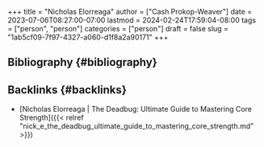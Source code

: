 +++
title = "Nicholas Elorreaga"
author = ["Cash Prokop-Weaver"]
date = 2023-07-06T08:27:00-07:00
lastmod = 2024-02-24T17:59:04-08:00
tags = ["person", "person"]
categories = ["person"]
draft = false
slug = "1ab5cf09-7f97-4327-a060-d1f8a2a90171"
+++

## Bibliography {#bibliography}

<style>.csl-entry{text-indent: -1.5em; margin-left: 1.5em;}</style><div class="csl-bib-body">
</div>


## Backlinks {#backlinks}

-   [Nicholas Elorreaga | The Deadbug: Ultimate Guide to Mastering Core Strength]({{< relref "nick_e_the_deadbug_ultimate_guide_to_mastering_core_strength.md" >}})
